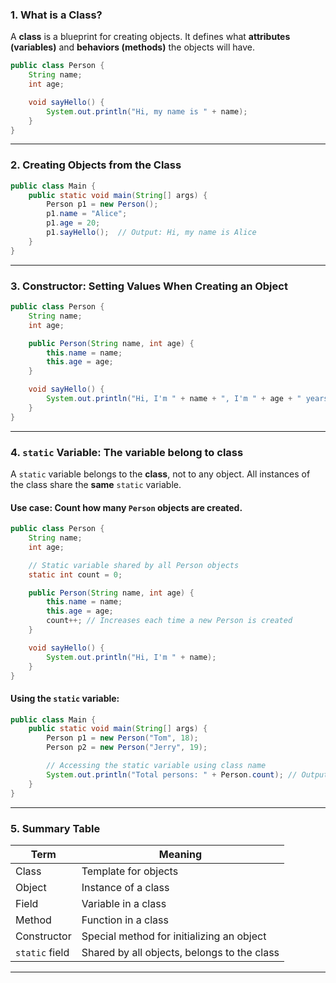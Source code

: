 ### 1. What is a Class?

A **class** is a blueprint for creating objects.
It defines what **attributes (variables)** and **behaviors (methods)** the objects will have.

```java
public class Person {
    String name;
    int age;

    void sayHello() {
        System.out.println("Hi, my name is " + name);
    }
}
```

---

### 2. Creating Objects from the Class

```java
public class Main {
    public static void main(String[] args) {
        Person p1 = new Person();
        p1.name = "Alice";
        p1.age = 20;
        p1.sayHello();  // Output: Hi, my name is Alice
    }
}
```

---

### 3. Constructor: Setting Values When Creating an Object

```java
public class Person {
    String name;
    int age;

    public Person(String name, int age) {
        this.name = name;
        this.age = age;
    }

    void sayHello() {
        System.out.println("Hi, I'm " + name + ", I'm " + age + " years old.");
    }
}
```

---

### 4.  `static` Variable: The variable belong to class 

A `static` variable belongs to the **class**, not to any object.
All instances of the class share the **same** `static` variable.

#### Use case: Count how many `Person` objects are created.

```java
public class Person {
    String name;
    int age;

    // Static variable shared by all Person objects
    static int count = 0;

    public Person(String name, int age) {
        this.name = name;
        this.age = age;
        count++; // Increases each time a new Person is created
    }

    void sayHello() {
        System.out.println("Hi, I'm " + name);
    }
}
```

#### Using the `static` variable:

```java
public class Main {
    public static void main(String[] args) {
        Person p1 = new Person("Tom", 18);
        Person p2 = new Person("Jerry", 19);

        // Accessing the static variable using class name
        System.out.println("Total persons: " + Person.count); // Output: 2
    }
}
```

---

### 5. Summary Table

| Term           | Meaning                                     |
| -------------- | ------------------------------------------- |
| Class          | Template for objects                        |
| Object         | Instance of a class                         |
| Field          | Variable in a class                         |
| Method         | Function in a class                         |
| Constructor    | Special method for initializing an object   |
| `static` field | Shared by all objects, belongs to the class |

---

